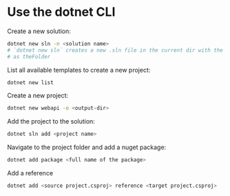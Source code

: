 # Use the dotnet CLI

Create a new solution:

```sh
dotnet new sln -n <solution name>
# `dotnet new sln` creates a new .sln file in the current dir with the same name
# as theFolder
```

List all available templates to create a new project:

```sh
dotnet new list
```

Create a new project:

```sh
dotnet new webapi -o <output-dir>
```

Add the project to the solution:

```sh
dotnet sln add <project name>
```

Navigate to the project folder and add a nuget package:

```sh
dotnet add package <full name of the package>
```

Add a reference

```sh
dotnet add <source project.csproj> reference <target project.csproj>
```
